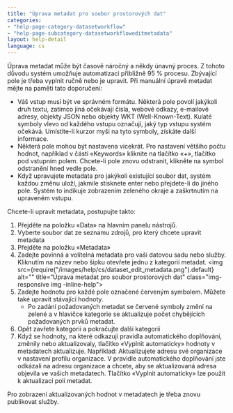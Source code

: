 ```yaml
---
title: "Úprava metadat pro soubor prostorových dat"
categories:
- "help-page-category-datasetworkflow"
- "help-page-subcategory-datasetworkfloweditmetadata"
layout: help-detail
language: cs
---
```


Úprava metadat může být časově náročný a někdy únavný proces. Z tohoto důvodu systém umožňuje automatizaci přibližně 95 % procesu. Zbývající pole je třeba vyplnit ručně nebo je upravit. Při manuální úpravě metadat mějte na paměti tato doporučení:

* Váš vstup musí být ve správném formátu. Některá pole povolí jakýkoli druh textu, zatímco jiná očekávají čísla, webové odkazy, e-mailové adresy, objekty JSON nebo objekty WKT (Well-Known-Text). Kulaté symboly vlevo od každého vstupu označují, jaký typ vstupu systém očekává. Umístíte-li kurzor myši na tyto symboly, získáte další informace.
* Některá pole mohou být nastavena vícekrát. Pro nastavení většího počtu hodnot, například v části &laquo;Keywords&raquo; kliknite na tlačítko &laquo;+&raquo;, tlačítko pod vstupním polem. Chcete-li pole znovu odstranit, klikněte na symbol odstranění hned vedle pole.
* Když upravujete metadata pro jakýkoli existující soubor dat, systém každou změnu uloží, jakmile stisknete enter nebo přejdete-li do jiného pole. Systém to indikuje zobrazením zeleného okraje a zaškrtnutím na upraveném vstupu.

Chcete-li upravit metadata, postupujte takto:

1. Přejděte na položku &laquo;Data&raquo; na hlavním panelu nástrojů.
1. Vyberte soubor dat ze seznamu zdrojů, pro který chcete upravit metadata
1. Přejděte na položku &laquo;Metadata&raquo;
1. Zadejte povinná a volitelná metadata pro vaši datovou sadu nebo služby. Kliknutím na název nebo šipku otevřete jednu z kategorií metadat. <img src={require("/images/help/cs/dataset_edit_metadata.png").default} alt="" title=“Úprava metadat pro soubor prostorových dat" class="img-responsive img -inline-help">
1. Zadejte hodnotu pro každé pole označené červeným symbolem. Můžete také upravit stávající hodnoty.
    * Po zadání požadovaných metadat se červené symboly změní na zelené a v hlavičce kategorie se aktualizuje počet chybějících požadovaných prvků metadat.
1. Opět zavřete kategorii a pokračujte další kategorií
1. Když se hodnoty, na které odkazují pravidla automatického doplňování, změnily nebo aktualizovaly, tlačítko «Vyplnit automaticky» hodnoty v metadatech aktualizuje. Například: Aktualizujete adresu své organizace v nastavení profilu organizace. V pravidle automatického doplňování jste odkázali na adresu organizace a chcete, aby se aktualizovaná adresa objevila ve vašich metadatech. Tlačítko «Vyplnit automaticky» lze použít k aktualizaci polí metadat.

Pro zobrazení aktualizovaných hodnot v metadatech je třeba znovu publikovat služby.

